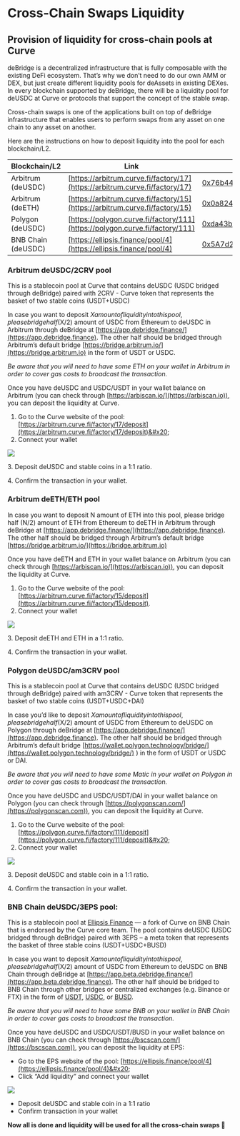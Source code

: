 # Cross-Chain Swaps Liquidity

## **Provision of liquidity for cross-chain pools at Curve**

deBridge is a decentralized infrastructure that is fully composable with the existing DeFi ecosystem. That’s why we don’t need to do our own AMM or DEX, but just create different liquidity pools for deAssets in existing DEXes. In every blockchain supported by deBridge, there will be a liquidity pool for deUSDC at Curve or protocols that support the concept of the stable swap.

Cross-chain swaps is one of the applications built on top of deBridge infrastructure that enables users to perform swaps from any asset on one chain to any asset on another.

Here are the instructions on how to deposit liquidity into the pool for each blockchain/L2.



| Blockchain/L2      | Link                                                                         | Pool address                                                                                                             |
| ------------------ | ---------------------------------------------------------------------------- | ------------------------------------------------------------------------------------------------------------------------ |
| Arbitrum (deUSDC)  | [https://arbitrum.curve.fi/factory/17](https://arbitrum.curve.fi/factory/17) |  [0x76b44e0cf9bd024dbed09e1785df295d59770138](https://arbiscan.io/address/0x76b44e0cf9bd024dbed09e1785df295d59770138)    |
| Arbitrum (deETH)   | [https://arbitrum.curve.fi/factory/15](https://arbitrum.curve.fi/factory/15) | [0x0a824b5d4c96ea0ec46306efbd34bf88fe1277e0](https://arbiscan.io/address/0x0a824b5d4c96ea0ec46306efbd34bf88fe1277e0)     |
| Polygon (deUSDC)   | [https://polygon.curve.fi/factory/111](https://polygon.curve.fi/factory/111) | [0xda43bfd7ecc6835aa6f1761ced30b986a574c0d2](https://polygonscan.com/address/0xda43bfd7ecc6835aa6f1761ced30b986a574c0d2) |
| BNB Chain (deUSDC) | [https://ellipsis.finance/pool/4](https://ellipsis.finance/pool/4)           | [0x5A7d2F9595eA00938F3B5BA1f97a85274f20b96c](https://bscscan.com/address/0x5A7d2F9595eA00938F3B5BA1f97a85274f20b96c)     |

### **Arbitrum deUSDC/2CRV pool**

This is a stablecoin pool at Curve that contains deUSDC (USDC bridged through deBridge) paired with 2CRV - Curve token that represents the basket of two stable coins (USDT+USDC)

In case you want to deposit $X amount of liquidity into this pool, please bridge half ($X/2) amount of USDC from Ethereum to deUSDC in Arbitrum through deBridge at [https://app.debridge.finance/](https://app.debridge.finance). The other half should be bridged through Arbitrum’s default bridge [https://bridge.arbitrum.io/](https://bridge.arbitrum.io) in the form of USDT or USDC.

_Be aware that you will need to have some ETH on your wallet in Arbitrum in order to cover gas costs to broadcast the transaction._

Once you have deUSDC and USDC/USDT in your wallet balance on Arbitrum (you can check through [https://arbiscan.io/](https://arbiscan.io)), you can deposit the liquidity at Curve.

1. Go to the Curve website of the pool: [https://arbitrum.curve.fi/factory/17/deposit](https://arbitrum.curve.fi/factory/17/deposit)&#x20;
2. Connect your wallet

![](<../.gitbook/assets/Screen Shot 2022-02-01 at 20.45.28.png>)

3\.  Deposit deUSDC and stable coins in a 1:1 ratio.

4\. Confirm the transaction in your wallet.

### **Arbitrum deETH/ETH pool**

In case you want to deposit N amount of ETH into this pool, please bridge half (N/2) amount of ETH from Ethereum to deETH in Arbitrum through deBridge at [https://app.debridge.finance/](https://app.debridge.finance). The other half should be bridged through Arbitrum’s default bridge [https://bridge.arbitrum.io/](https://bridge.arbitrum.io)

Once you have deETH and ETH in your wallet balance on Arbitrum (you can check through [https://arbiscan.io/](https://arbiscan.io)), you can deposit the liquidity at Curve.

1. Go to the Curve website of the pool: [https://arbitrum.curve.fi/factory/15/deposit](https://arbitrum.curve.fi/factory/15/deposit).
2. Connect your wallet

![](<../.gitbook/assets/Screen Shot 2022-02-01 at 20.51.01.png>)

3\. Deposit deETH and ETH in a 1:1 ratio.

4\. Confirm the transaction in your wallet.

### **Polygon deUSDC/am3CRV pool**

This is a stablecoin pool at Curve that contains deUSDC (USDC bridged through deBridge) paired with am3CRV - Curve token that represents the basket of two stable coins (USDT+USDC+DAI)

In case you’d like to deposit $X amount of liquidity into this pool, please bridge half ($X/2) amount of USDC from Ethereum to deUSDC on Polygon through deBridge at [https://app.debridge.finance/](https://app.debridge.finance). The other half should be bridged through Arbitrum’s default bridge [https://wallet.polygon.technology/bridge/](https://wallet.polygon.technology/bridge/) ) in the form of USDT or USDC or DAI.

_Be aware that you will need to have some Matic in your wallet on Polygon in order to cover gas costs to broadcast the transaction._

Once you have deUSDC and USDC/USDT/DAI in your wallet balance on Polygon (you can check through [https://polygonscan.com/](https://polygonscan.com)), you can deposit the liquidity at Curve.

1. Go to the Curve website of the pool: [https://polygon.curve.fi/factory/111/deposit](https://polygon.curve.fi/factory/111/deposit)&#x20;
2. Connect your wallet

![](<../.gitbook/assets/Screen Shot 2022-02-01 at 20.53.40.png>)

3\. Deposit deUSDC and stable coin in a 1:1 ratio.

4\. Confirm the transaction in your wallet.

### BNB Chain deUSDC/3EPS pool:

This is a stablecoin pool at [Ellipsis Finance](https://ellipsis.finance) — a fork of Curve on BNB Chain that is endorsed by the Curve core team. The pool contains deUSDC (USDC bridged through deBridge) paired with 3EPS – a meta token that represents the basket of three stable coins (USDT+USDC+BUSD)

In case you want to deposit $X amount of liquidity into this pool, please bridge half ($X/2) amount of USDC from Ethereum to deUSDC on BNB Chain through deBridge at [https://app.beta.debridge.finance/](https://app.beta.debridge.finance). The other half should be bridged to BNB Chain through other bridges or centralized exchanges (e.g. Binance or FTX) in the form of [USDT](https://bscscan.com/token/0x55d398326f99059ff775485246999027b3197955), [USDC](https://bscscan.com/token/0x8ac76a51cc950d9822d68b83fe1ad97b32cd580d), or [BUSD](https://bscscan.com/token/0xe9e7cea3dedca5984780bafc599bd69add087d56).

_Be aware that you will need to have some BNB on your wallet in BNB Chain in order to cover gas costs to broadcast the transaction._

Once you have deUSDC and USDC/USDT/BUSD in your wallet balance on BNB Chain (you can check through [https://bscscan.com/](https://bscscan.com)), you can deposit the liquidity at EPS:

* Go to the EPS website of the pool: [https://ellipsis.finance/pool/4](https://ellipsis.finance/pool/4)&#x20;
* Click “Add liquidity” and connect your wallet

![](https://lh5.googleusercontent.com/TUXyBGZjooX1bFVmA\_RAWq4ygvpiNDOl7BEQgqGzLISgQ-aE6eQVsyJMxQyxrxP23ar6S\_gfGgaevE8WtRlHgHh1m19m1wDE7Pa-HG0XGIgyg-v\_\_vuqU-zpTpWqfVzKfWEYEh\_w)

* Deposit deUSDC and stable coin in a 1:1 ratio
* Confirm transaction in your wallet

**Now all is done and liquidity will be used for all the cross-chain swaps 🚀**

